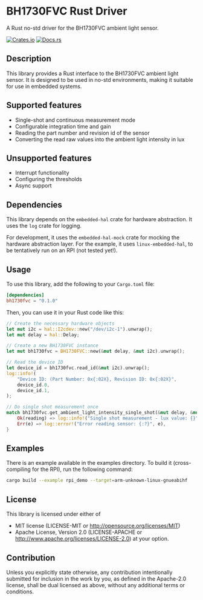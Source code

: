 # BH1730FVC Rust Driver

A Rust no-std driver for the BH1730FVC ambient light sensor.

[![Crates.io](https://img.shields.io/crates/v/bh1730fvc-rs.svg)](https://crates.io/crates/bh1730fvc-rs)
[![Docs.rs](https://docs.rs/bh1730fvc-rs/badge.svg)](https://docs.rs/bh1730fvc-rs)

## Description

This library provides a Rust interface to the BH1730FVC ambient light sensor. It is designed to be used in no-std environments, making it suitable for use in embedded systems.

## Supported features

* Single-shot and continuous measurement mode
* Configurable integration time and gain
* Reading the part number and revision id of the sensor
* Converting the read raw values into the ambient light intensity in lux

## Unsupported features

* Interrupt functionality
* Configuring the thresholds
* Async support

## Dependencies

This library depends on the `embedded-hal` crate for hardware abstraction. It uses the `log` crate for logging.

For development, it uses the `embedded-hal-mock` crate for mocking the hardware abstraction layer. For the example, it uses `linux-embedded-hal`, to be tentatively run on an RPI (not tested yet!).

## Usage

To use this library, add the following to your `Cargo.toml` file:

```toml
[dependencies]
bh1730fvc = "0.1.0"
```

Then, you can use it in your Rust code like this:

```rust
// Create the necessary hardware objects
let mut i2c = hal::I2cdev::new("/dev/i2c-1").unwrap();
let mut delay = hal::Delay;

// Create a new BH1730FVC instance
let mut bh1730fvc = BH1730FVC::new(&mut delay, &mut i2c).unwrap();

// Read the device ID
let device_id = bh1730fvc.read_id(&mut i2c).unwrap();
log::info!(
    "Device ID: (Part Number: 0x{:02X}, Revision ID: 0x{:02X}",
    device_id.0,
    device_id.1,
);

// Do single shot measurement once
match bh1730fvc.get_ambient_light_intensity_single_shot(&mut delay, &mut i2c) {
    Ok(reading) => log::info!("Single shot measurement - lux value: {}", reading),
    Err(e) => log::error!("Error reading sensor: {:?}", e),
}
```

## Examples
There is an example available in the examples directory. To build it (cross-compiling for the RPI), run the following command:

```bash
cargo build --example rpi_demo --target=arm-unknown-linux-gnueabihf
```

## License
This library is licensed under either of
* MIT license (LICENSE-MIT or http://opensource.org/licenses/MIT)
* Apache License, Version 2.0 (LICENSE-APACHE or http://www.apache.org/licenses/LICENSE-2.0)
at your option.

## Contribution
Unless you explicitly state otherwise, any contribution intentionally submitted for inclusion in the work by you, as defined in the Apache-2.0 license, shall be dual licensed as above, without any additional terms or conditions.

